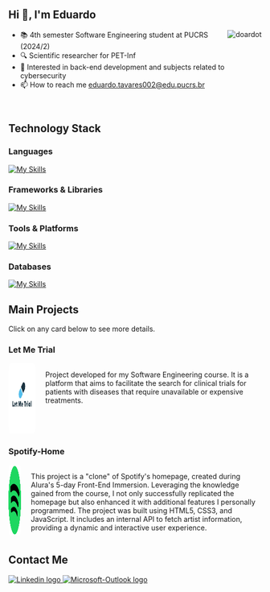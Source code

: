## Hi 👋, I'm Eduardo

<div>
  <a href="https://github.com/doardot">
    <img align="right"
      src="https://github-readme-stats.vercel.app/api/top-langs?username=doardot&show_icons=true&theme=dracula&locale=en&layout=compact"
      alt="doardot" />
  </a>
</div>

- 📚 4th semester Software Engineering student at PUCRS (2024/2)
- 🔍 Scientific researcher for PET-Inf
- 🎯 Interested in back-end development and subjects related to cybersecurity
- 📫 How to reach me [eduardo.tavares002@edu.pucrs.br](mailto:eduardo.tavares002@edu.pucrs.br)
<br>

## Technology Stack
### Languages
<div align="left">

  [![My Skills](https://skillicons.dev/icons?i=java,ts,js,html,css,c&theme=light)](https://skillicons.dev)
</div>

### Frameworks & Libraries
<div align="left">

  [![My Skills](https://skillicons.dev/icons?i=react,nextjs,tailwind&theme=light)](https://skillicons.dev)
</div>

### Tools & Platforms
<div align="left">

  [![My
  Skills](https://skillicons.dev/icons?i=git,github,gitlab,vscode,idea,figma,obsidian&theme=light)](https://skillicons.dev)
</div>

### Databases
<div align="left">

  [![My Skills](https://skillicons.dev/icons?i=mysql,postgresql,mongodb&theme=light)](https://skillicons.dev)
</div>

## Main Projects
Click on any card below to see more details.
### Let Me Trial
<div style="display: flex; align-items: flex-start; gap: 20px; margin-bottom: 20px;">
  <a href="https://www.ages.pucrs.br/let-me-trial/">
    <img src="assets/logo_let_me_trial.jpg" height="140" style="border-radius: 10%; margin-right: 20px;">
  </a>
  <p>
    Project developed for my Software Engineering course. It is a platform that aims to
    facilitate the search for clinical trials for patients with diseases that require unavailable or expensive
    treatments.
  </p>
</div>

### Spotify-Home
<div style="display: flex; align-items: flex-start; gap: 20px; margin-bottom: 20px;">
  <a href="https://github.com/Doardot/spotify-home">
    <img src="assets/spotify_logo.png" height="140" style="border-radius: 10%; margin-right: 20px;">
  </a>
  <p>
    This project is a "clone" of Spotify's homepage, created during Alura's 5-day Front-End Immersion.
    Leveraging the knowledge gained from the course, I not only successfully replicated the homepage but also enhanced
    it with additional features I personally programmed.
    The project was built using HTML5, CSS3, and JavaScript. It includes an internal API to fetch artist information,
    providing a dynamic and interactive user experience.
  </p>
</div>

## Contact Me
<div>
  <a href="https://www.linkedin.com/in/eduardo-monteiro-tavares/">
    <img src="https://img.shields.io/badge/linkedin-%230077B5.svg?&style=for-the-badge&logo=linkedin&logoColor=white"
      height="30" alt="Linkedin logo" />
  </a>
  <a href="mailto:eduardo.tavares002@edu.pucrs.br">
    <img
      src="https://img.shields.io/badge/Microsoft_Outlook-0078D4?style=for-the-badge&logo=microsoft-outlook&logoColor=white"
      height="30" alt="Microsoft-Outlook logo" />
  </a>
</div>
